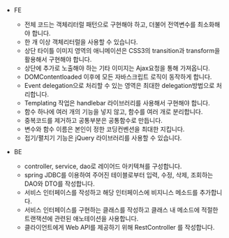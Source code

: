 - FE
  - 전체 코드는 객체리터럴 패턴으로 구현해야 하고, 더불어 전역변수를 최소화해야 합니다.  
  - 한 개 이상 객체리터럴을 사용할 수 있습니다.  
  - 상단 타이틀 이미지 영역의 애니메이션은 CSS3의 transition과 transform을 활용해서 구현해야 합니다.  
  - 상단에 추가로 노출해야 하는 기타 이미지는 Ajax요청을 통해 가져옵니다.  
  - DOMContentloaded 이후에 모든 자바스크립트 로직이 동작하게 합니다.  
  - Event delegation으로 처리할 수 있는 영역은 최대한 delegation방법으로 처리합니다.  
  - Templating 작업은 handlebar 라이브러리를 사용해서 구현해야 합니다.   
  - 함수 하나에 여러 개의 기능을 넣지 않고, 함수를 여러 개로 분리합니다.  
  - 중복코드를 제거하고 공통부분은 공통함수로 만듭니다.  
  - 변수와 함수 이름은 본인이 정한 코딩컨벤션을 최대한 지킵니다.  
  - 접기/펼치기 기능은 jQuery 라이브러리를 사용할 수 있습니다.  
  
- BE
  - controller, service, dao로 레이어드 아키텍쳐를 구성합니다.  
  - spring JDBC를 이용하여 주어진 테이블로부터 입력, 수정, 삭제, 조회하는 DAO와 DTO를 작성합니다.  
  - 서비스 인터페이스를 작성하고 해당 인터페이스에 비지니스 메소드를 추가합니다.  
  - 서비스 인터페이스를 구현하는 클래스를 작성하고 클래스 내 메소드에 적절한 트랜잭션에 관련된 애노테이션을 사용합니다.  
  - 클라이언트에게 Web API를 제공하기 위해 RestController 를 작성합니다.  
